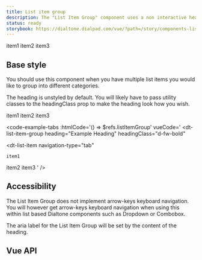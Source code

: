 ```yaml
---
title: List item group
description: The "List Item Group" component uses a non interactive heading which groups list items.
status: ready
storybook: https://dialtone.dialpad.com/vue/?path=/story/components-list-item-group--default
---
```


<code-well-header>
  <dt-list-item-group
    heading="Example Heading"
    headingClass="d-fw-bold"
  >
    <dt-list-item
      navigation-type="tab"
    >
      item1
    </dt-list-item>
    <dt-list-item
      navigation-type="tab"
    >
      item2
    </dt-list-item>
    <dt-list-item
      navigation-type="tab"
    >
      item3
    </dt-list-item>
  </dt-list-item-group>
</code-well-header>

## Base style

You should use this component when you have multiple list items you would like to group into different categories.

The heading is unstyled by default. You will likely have to pass utility classes to the headingClass prop to make the heading look how you wish.

<code-well-header>
  <dt-list-item-group
    heading="Example Heading"
    headingClass="d-fw-bold"
    ref="listItemGroup"
  >
    <dt-list-item
      navigation-type="tab"
    >
      item1
    </dt-list-item>
    <dt-list-item
      navigation-type="tab"
    >
      item2
    </dt-list-item>
    <dt-list-item
      navigation-type="tab"
    >
      item3
    </dt-list-item>
  </dt-list-item-group>
</code-well-header>

<code-example-tabs
:htmlCode='() => $refs.listItemGroup'
vueCode='
<dt-list-item-group
  heading="Example Heading"
  headingClass="d-fw-bold"
>
  <dt-list-item
    navigation-type="tab"
  >
    item1
  </dt-list-item>
  <dt-list-item
    navigation-type="tab"
  >
    item2
  </dt-list-item>
  <dt-list-item
    navigation-type="tab"
  >
    item3
  </dt-list-item>
</dt-list-item-group>
'
/>

## Accessibility

The List Item Group does not implement arrow-keys keyboard navigation. You will however get arrow-keys keyboard navigation when using this within list based Dialtone components such as Dropdown or Combobox.

The aria label for the List Item Group will be set by the content of the heading.

## Vue API

<component-vue-api component-name="listitemgroup" />
